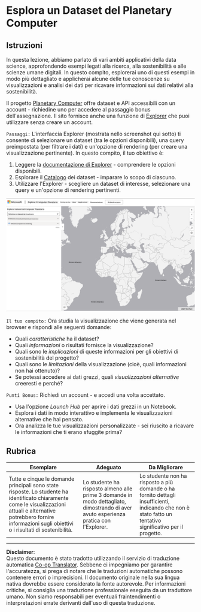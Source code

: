 <!--
CO_OP_TRANSLATOR_METADATA:
{
  "original_hash": "d1e05715f9d97de6c4f1fb0c5a4702c0",
  "translation_date": "2025-08-28T11:32:45+00:00",
  "source_file": "6-Data-Science-In-Wild/20-Real-World-Examples/assignment.md",
  "language_code": "it"
}
-->
# Esplora un Dataset del Planetary Computer

## Istruzioni

In questa lezione, abbiamo parlato di vari ambiti applicativi della data science, approfondendo esempi legati alla ricerca, alla sostenibilità e alle scienze umane digitali. In questo compito, esplorerai uno di questi esempi in modo più dettagliato e applicherai alcune delle tue conoscenze su visualizzazioni e analisi dei dati per ricavare informazioni sui dati relativi alla sostenibilità.

Il progetto [Planetary Computer](https://planetarycomputer.microsoft.com/) offre dataset e API accessibili con un account - richiedine uno per accedere al passaggio bonus dell'assegnazione. Il sito fornisce anche una funzione di [Explorer](https://planetarycomputer.microsoft.com/explore) che puoi utilizzare senza creare un account.

`Passaggi:`
L'interfaccia Explorer (mostrata nello screenshot qui sotto) ti consente di selezionare un dataset (tra le opzioni disponibili), una query preimpostata (per filtrare i dati) e un'opzione di rendering (per creare una visualizzazione pertinente). In questo compito, il tuo obiettivo è:

 1. Leggere la [documentazione di Explorer](https://planetarycomputer.microsoft.com/docs/overview/explorer/) - comprendere le opzioni disponibili.
 2. Esplorare il [Catalogo](https://planetarycomputer.microsoft.com/catalog) dei dataset - imparare lo scopo di ciascuno.
 3. Utilizzare l'Explorer - scegliere un dataset di interesse, selezionare una query e un'opzione di rendering pertinenti.

![Il Planetary Computer Explorer](../../../../translated_images/planetary-computer-explorer.c1e95a9b053167d64e2e8e4347cfb689e47e2037c33103fc1bbea1a149d4f85b.it.png)

`Il tuo compito:`
Ora studia la visualizzazione che viene generata nel browser e rispondi alle seguenti domande:
 * Quali _caratteristiche_ ha il dataset?
 * Quali _informazioni_ o risultati fornisce la visualizzazione?
 * Quali sono le _implicazioni_ di queste informazioni per gli obiettivi di sostenibilità del progetto?
 * Quali sono le _limitazioni_ della visualizzazione (cioè, quali informazioni non hai ottenuto)?
 * Se potessi accedere ai dati grezzi, quali _visualizzazioni alternative_ creeresti e perché?

`Punti Bonus:`
Richiedi un account - e accedi una volta accettato.
 * Usa l'opzione _Launch Hub_ per aprire i dati grezzi in un Notebook.
 * Esplora i dati in modo interattivo e implementa le visualizzazioni alternative che hai pensato.
 * Ora analizza le tue visualizzazioni personalizzate - sei riuscito a ricavare le informazioni che ti erano sfuggite prima?

## Rubrica

Esemplare | Adeguato | Da Migliorare
--- | --- | -- |
Tutte e cinque le domande principali sono state risposte. Lo studente ha identificato chiaramente come le visualizzazioni attuali e alternative potrebbero fornire informazioni sugli obiettivi o i risultati di sostenibilità. | Lo studente ha risposto almeno alle prime 3 domande in modo dettagliato, dimostrando di aver avuto esperienza pratica con l'Explorer. | Lo studente non ha risposto a più domande o ha fornito dettagli insufficienti, indicando che non è stato fatto un tentativo significativo per il progetto. |

---

**Disclaimer**:  
Questo documento è stato tradotto utilizzando il servizio di traduzione automatica [Co-op Translator](https://github.com/Azure/co-op-translator). Sebbene ci impegniamo per garantire l'accuratezza, si prega di notare che le traduzioni automatiche possono contenere errori o imprecisioni. Il documento originale nella sua lingua nativa dovrebbe essere considerato la fonte autorevole. Per informazioni critiche, si consiglia una traduzione professionale eseguita da un traduttore umano. Non siamo responsabili per eventuali fraintendimenti o interpretazioni errate derivanti dall'uso di questa traduzione.